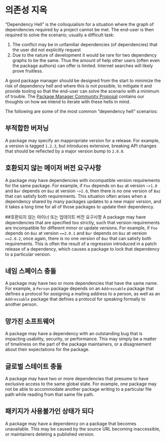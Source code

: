 # 의존성 지옥

“Dependency Hell” is the colloquialism for a situation where the graph
of dependencies required by a project cannot be met. The end-user is 
then required to solve the scenario; usually a difficult task:

1. The conflict may be in unfamiliar dependencies (of dependencies) that the user did not explicitly request
2. Due to the nature of development it would be rare for two dependency graphs to be the same. Thus the amount of help other users (often even the package authors) can offer is limited. Internet searches will likely prove fruitless.

A good package manager should be designed from the start to minimize the risk
of dependency hell and where this is not possible, to mitigate it and provide
tooling so that the end-user can solve the scenario with a minimum of
trouble. The [Package Manager Community Proposal] contains our thoughts on
how we intend to iterate with these hells in mind.

The following are some of the most common “dependency hell” scenarios:

## 부적합한 버저닝
A package may specify an inappropriate version for a release.
  For example, a version is tagged `1.2.3`,
  but introduces extensive, breaking API changes
  that should be reflected by a major version bump to `2.0.0`.

## 호환되지 않는 메이저 버전 요구사항
A package may have dependencies
  with incompatible version requirements for the same package.
  For example, if `Foo` depends on `Baz` at version `~>1.0`
  and `Bar` depends on `Baz` at version `~>2.0`,
  then there is no one version of `Baz` that can satisfy both requirements.
  This situation often arises when a dependency shared by many packages
  updates to a new major version,
  and it takes a long time for all of those packages to update their dependency.

##호환되지 않는 마이너 또는 업데이트 버전 요구사항
A package may have dependencies that are specified too strictly,
  such that version requirements are incompatible for different minor or update versions.
  For example, if `Foo` depends on `Baz` at version `==2.0.1`
  and `Bar` depends on `Baz` at version `==2.0.2`,
  once again, there is no one version of `Baz` that can satisfy both requirements.
  This is often the result of a regression introduced in a patch release of a dependency,
  which causes a package to lock that dependency to a particular version.

## 네임 스페이스 충돌 
A package may have two or more dependencies that have the same name.
  For example, a `Person` package depends on
  an `Addressable` package that defines a protocol
  for assigning a mailing address to a person,
  as well as
  an `Addressable` package that defines a protocol
  for speaking formally to another person.

## 망가진 소프트웨어
A package may have a dependency with an outstanding bug
  that is impacting usability, security, or performance.
  This may simply be a matter of timeliness on the part of the package maintainers,
  or a disagreement about their expectations for the package.

## 글로벌 스테이트 충돌
A package may have two or more dependencies that
  presume to have exclusive access to the same global state.
  For example, one package may not be able to accommodate
  another package writing to a particular file path
  while reading from that same file path.

## 패키지가 사용불가인 상태가 되다 
A package may have a dependency on a package that becomes unavailable.
  This may be caused by the source URL becoming inaccessible,
  or maintainers deleting a published version.


[Package Manager Community Proposal]: PackageManagerCommunityProposal.md
